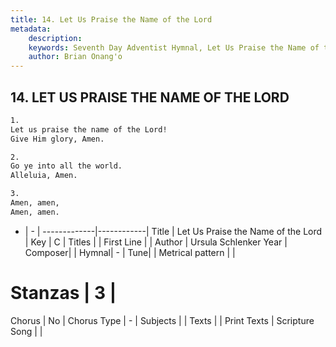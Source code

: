```yaml
---
title: 14. Let Us Praise the Name of the Lord
metadata:
    description: 
    keywords: Seventh Day Adventist Hymnal, Let Us Praise the Name of the Lord, , 
    author: Brian Onang'o
---
```



## 14. LET US PRAISE THE NAME OF THE LORD

```txt
1.
Let us praise the name of the Lord!
Give Him glory, Amen.

2.
Go ye into all the world.
Alleluia, Amen.

3.
Amen, amen,
Amen, amen.
```

- |   -  |
-------------|------------|
Title | Let Us Praise the Name of the Lord |
Key | C |
Titles |  |
First Line |  |
Author | Ursula Schlenker
Year | 
Composer|  |
Hymnal|  - |
Tune|  |
Metrical pattern | |
# Stanzas | 3 |
Chorus | No |
Chorus Type | - |
Subjects |  |
Texts |  |
Print Texts | 
Scripture Song |  |
  
